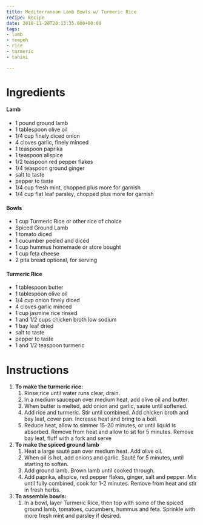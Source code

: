 ```yaml
---
title: Mediterranean Lamb Bowls w/ Turmeric Rice
recipe: Recipe
date: 2018-11-28T20:13:35.000+00:00
tags:
- lamb
- tempeh
- rice
- turmeric
- tahini

---
```

# Ingredients

#### Lamb

* 1 pound ground lamb
* 1 tablespoon olive oil
* 1/4 cup finely diced onion
* 4 cloves garlic, finely minced
* 1 teaspoon paprika
* 1 teaspoon allspice
* 1/2 teaspoon red pepper flakes
* 1/4 teaspoon ground ginger
* salt to taste
* pepper to taste
* 1/4 cup fresh mint, chopped plus more for garnish
* 1/4 cup flat leaf parsley, chopped plus more for garnish

#### Bowls

* 1 cup Turmeric Rice or other rice of choice
* Spiced Ground Lamb
* 1 tomato diced
* 1 cucumber peeled and diced
* 1 cup hummus homemade or store bought
* 1 cup feta cheese
* 2 pita bread optional, for serving

#### Turmeric Rice

* 1 tablespoon butter
* 1 tablespoon olive oil
* 1/4 cup onion finely diced
* 4 cloves garlic minced
* 1 cup jasmine rice rinsed
* 1 and 1/2 cups chicken broth low sodium
* 1 bay leaf dried
* salt to taste
* pepper to taste
* 1 and 1/2 teaspoon turmeric

# Instructions

1. **To make the turmeric rice:**
   1. Rinse rice until water runs clear, drain.
   2. In a medium saucepan over medium heat, add olive oil and butter.
   3. When butter is melted, add onion and garlic, saute until softened.
   4. Add rice and turmeric. Stir until combined. Add chicken broth and bay leaf, cover pan. Increase heat and bring to a boil.
   5. Reduce heat, allow to simmer 15-20 minutes, or until liquid is absorbed. Remove from heat and allow to sit for 5 minutes. Remove bay leaf, fluff with a fork and serve
2. **To make the spiced ground lamb**
   1. Heat a large sauté pan over medium heat. Add olive oil.
   2. When oil is hot, add onions and garlic. Sauté for 5 minutes, until starting to soften.
   3. Add ground lamb. Brown lamb until cooked through.
   4. Add paprika, allspice, red pepper flakes, ginger, salt and pepper. Mix until fully combined, cook for 1-2 minutes. Remove from heat and stir in fresh herbs.
3. **To assemble bowls:**
   1. In a bowl, layer Turmeric Rice, then top with some of the spiced ground lamb, tomatoes, cucumbers, hummus and feta. Sprinkle with more fresh mint and parsley if desired.